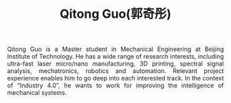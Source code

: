 ﻿---
# Display name
title: Qitong Guo(郭奇彤)

# Username (this should match the folder name)
authors:
- admin

# Is this the primary user of the site?
superuser: true

# Role/position
role: Ph.D student in Mechanical Engineering

# Organizations/Affiliations
organizations:
- name: Beijing Institute of Technology
  url: ""

# Short bio (displayed in user profile at end of posts)
bio: My research interests include distributed robotics, mobile computing and programmable matter.

interests:
- Automation
- Robotics
- Machine/Deep Learning
- 3D Printing
- Micro/nano Fabrication
- Femtosecond laser

education:
  courses:
  - course: M.A. in Mechanical Engineering
    institution: Beijing Institute of Technology
    year: 2018-2021
  - course: B.A. in Mechanical Design, Manufacture & Automation
    institution: Central South University
    year: 2014-2018

# Social/Academic Networking
# For available icons, see: https://sourcethemes.com/academic/docs/page-builder/#icons
#   For an email link, use "fas" icon pack, "envelope" icon, and a link in the
#   form "mailto:your-email@example.com" or "#contact" for contact widget.
social:
- icon: skype
  icon_pack: fab
  link: https://join.skype.com/invite/WkXiz5VRVenZ
- icon: github
  icon_pack: fab
  link: https://github.com/guoqitong
- icon: linkedin
  icon_pack: fab
  link: https://www.linkedin.com/in/%E5%A5%87%E5%BD%A4-%E9%83%AD-3009171b3/
- icon: envelope
  icon_pack: fas
  link: 'mailto:qitongguo@bit.edu.cn'
# Link to a PDF of your resume/CV from the About widget.
# To enable, copy your resume/CV to `static/files/cv.pdf` and uncomment the lines below.
# - icon: cv
#   icon_pack: ai
#   link: files/cv.pdf

# Enter email to display Gravatar (if Gravatar enabled in Config)
email: ""

# Organizational groups that you belong to (for People widget)
#   Set this to `[]` or comment out if you are not using People widget.
user_groups:
- Researchers
- Visitors
---
<div style="text-align: justify">
Qitong Guo is a Master student in Mechanical Engineering at Beijing Institute of Technology. He has a wide range of research interests, including ultra-fast laser micro/nano manufacturing, 3D printing, spectral signal analysis, mechatronics, robotics and automation. Relevant project experience enables him to go deep into each interested track. In the context of “Industry 4.0”, he wants to work for improving the intelligence of mechanical systems.
</div>